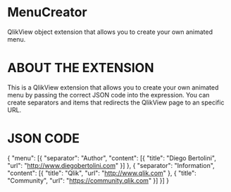 # MenuCreator
QlikView object extension that allows you to create your own animated menu.

# ABOUT THE EXTENSION

This is a QlikView extension that allows you to create your own animated menu by passing the correct JSON code into the expression.
You can create separators and items that redirects the QlikView page to an specific URL.

# JSON CODE

{
    "menu": [{
        "separator": "Author",
        "content": [{
            "title": "Diego Bertolini",
            "url": "http://www.diegobertolini.com"
        }]
    }, {
        "separator": "Information",
        "content": [{
            "title": "Qlik",
            "url": "http://www.qlik.com"
        }, {
            "title": "Community",
            "url": "https://community.qlik.com"
        }]
    }]
}

